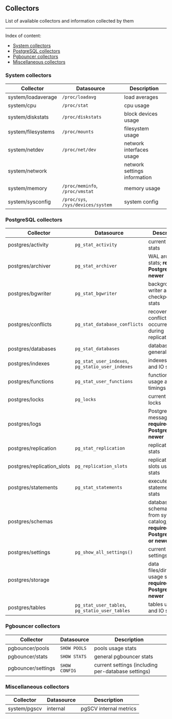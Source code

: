## Collectors

List of available collectors and information collected by them 

---

Index of content:
- [System collectors](#system-collectors)
- [PostgreSQL collectors](#postgresql-collectors)
- [Pgbouncer collectors](#pgbouncer-collectors)
- [Miscellaneous collectors](#miscellaneous-collectors)

### System collectors

| Collector | Datasource | Description |
| --- | --- | --- |
| system/loadaverage | `/proc/loadavg` | load averages
| system/cpu | `/proc/stat` | cpu usage
| system/diskstats | `/proc/diskstats` | block devices usage
| system/filesystems | `/proc/mounts` | filesystem usage
| system/netdev | `/proc/net/dev` | network interfaces usage
| system/network |  | network settings information
| system/memory | `/proc/meminfo`, `/proc/vmstat` | memory usage
| system/sysconfig | `/proc/sys`, `/sys/devices/system` | system config

### PostgreSQL collectors
| Collector | Datasource | Description |
| --- | --- | --- |
| postgres/activity | `pg_stat_activity` | current activity stats
| postgres/archiver | `pg_stat_archiver` | WAL archiving stats; **required Postgres 12 or newer**
| postgres/bgwriter | `pg_stat_bgwriter` | background writer and checkpointer stats
| postgres/conflicts | `pg_stat_database_conflicts` | recovery conflicts occurred during replication
| postgres/databases | `pg_stat_databases` | databases general stats
| postgres/indexes | `pg_stat_user_indexes`, `pg_statio_user_indexes` | indexes usage and IO stats
| postgres/functions | `pg_stat_user_functions` | functions usage and timings stats
| postgres/locks | `pg_locks` | current activity locks
| postgres/logs |  | Postgres log messages; **required Postgres 10 or newer**
| postgres/replication | `pg_stat_replication` | replication stats
| postgres/replication_slots | `pg_replication_slots` | replication slots usage stats
| postgres/statements | `pg_stat_statements` | executed statements stats
| postgres/schemas |  | databases' schemas stats from system catalog; **required Postgres 9.5 or newer**
| postgres/settings | `pg_show_all_settings()` | current settings
| postgres/storage |  | data files/directories usage stats; **required Postgres 10 or newer**
| postgres/tables | `pg_stat_user_tables`, `pg_statio_user_tables` | tables usage and IO stats

### Pgbouncer collectors
| Collector | Datasource | Description |
| --- | --- | --- |
| pgbouncer/pools | `SHOW POOLS` | pools usage stats
| pgbouncer/stats | `SHOW STATS` | general pgbouncer stats
| pgbouncer/settings | `SHOW CONFIG` | current settings (including per-database settings)

### Miscellaneous collectors
| Collector | Datasource | Description |
| --- | --- | --- |
| system/pgscv | internal | pgSCV internal metrics 